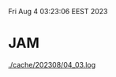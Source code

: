Fri Aug  4 03:23:06 EEST 2023
# JAM
<a href='./cache/202308/04_03.log'>./cache/202308/04_03.log</a>
